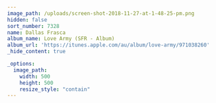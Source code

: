 ```yaml
---
image_path: /uploads/screen-shot-2018-11-27-at-1-48-25-pm.png
hidden: false
sort_number: 7328
name: Dallas Frasca
album_name: Love Army (SFR - Album)
album_url: 'https://itunes.apple.com/au/album/love-army/971038260'
_hide_content: true

_options:
  image_path:
    width: 500
    height: 500
    resize_style: "contain"
---
```


